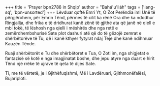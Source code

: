+++
title = 'Prayer bpn2788 in Shqip'
author = "Bahá'u'lláh"
tags = ['lang-sq', 'bpn-unsorted']
+++
Lëvduar qoftë Emri Yt, O Zot Perëndia im! Unë të përgjërohem, për Emrin Tënd, përmes të cilit ka rënë Ora dhe ka ndodhur Ringjallja, dhe frika e të dridhurat kanë zënë të gjithë ata që janë në qiell e mbi tokë, të lëshosh nga qielli i mëshirës dhe nga retë e zemërdhembshurisë Sate plot dashuri atë që do të gëzojë zemrat e shërbëtorëve të Tu, që i kanë kthyer fytyrat ndaj Teje dhe kanë ndihmuar Kauzën Tënde.

Ruaji shërbëtorët e Tu dhe shërbëtoret e Tua, O Zoti im, nga shigjetat e fantazisë së kotë e nga imagjinatat boshe, dhe jepu atyre nga duart e hirit Tënd një rrëke të ujrave të qeta të dijes Sate.

Ti, me të vërtetë, je i Gjithëfuqishmi, Më i Lavdëruari, Gjithmonëfalësi, Bujariploti.
